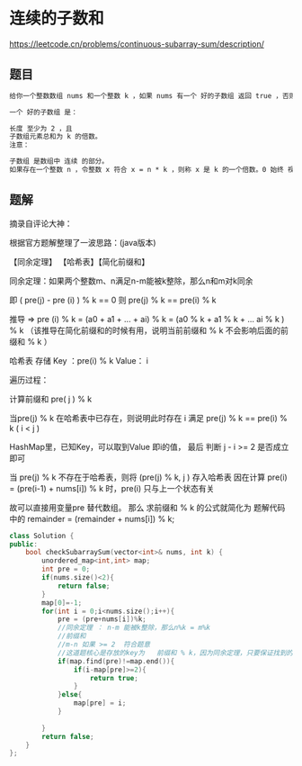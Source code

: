 # 连续的子数和

<https://leetcode.cn/problems/continuous-subarray-sum/description/>

## 题目

```txt
给你一个整数数组 nums 和一个整数 k ，如果 nums 有一个 好的子数组 返回 true ，否则返回 false：

一个 好的子数组 是：

长度 至少为 2 ，且
子数组元素总和为 k 的倍数。
注意：

子数组 是数组中 连续 的部分。
如果存在一个整数 n ，令整数 x 符合 x = n * k ，则称 x 是 k 的一个倍数。0 始终 视为 k 的一个倍数。
```

## 题解

摘录自评论大神：

根据官方题解整理了一波思路：(java版本)

【同余定理】 【哈希表】【简化前缀和】

同余定理：如果两个整数m、n满足n-m能被k整除，那么n和m对k同余

即 ( pre(j) - pre (i) ) % k == 0 则 pre(j) % k == pre(i) % k

推导 => pre (i) % k = (a0 + a1 + ... + ai) % k = (a0 % k + a1 % k + ... ai % k ) % k
（该推导在简化前缀和的时候有用，说明当前前缀和 % k 不会影响后面的前缀和 % k ）

哈希表 存储
Key ：pre(i) % k
Value： i

遍历过程：

计算前缀和 pre( j ) % k

当pre(j) % k 在哈希表中已存在，则说明此时存在 i 满足 pre(j) % k == pre(i) % k ( i < j )

HashMap里，已知Key，可以取到Value 即i的值， 最后 判断 j - i >= 2 是否成立 即可

当 pre(j) % k 不存在于哈希表，则将 (pre(j) % k, j ) 存入哈希表
因在计算 pre(i) = (pre(i-1) + nums[i]) % k 时，pre(i) 只与上一个状态有关

故可以直接用变量pre 替代数组。 那么 求前缀和 % k 的公式就简化为 题解代码中的 remainder = (remainder + nums[i]) % k;

```cpp
class Solution {
public:
    bool checkSubarraySum(vector<int>& nums, int k) {
        unordered_map<int,int> map;
        int pre = 0;
        if(nums.size()<2){
            return false;
        }
        map[0]=-1;
        for(int i = 0;i<nums.size();i++){
            pre = (pre+nums[i])%k;
            //同余定理 ： n-m 能被k整除，那么n%k = m%k
            //前缀和
            //m-n 如果 >= 2  符合题意
            //这道题核心是存放的key为   前缀和 % k，因为同余定理，只要保证找到的索引与新索引大于2 那么认为有超过2个的数组。
            if(map.find(pre)!=map.end()){
                if(i-map[pre]>=2){
                    return true;
                }
            }else{
                map[pre] = i;
            }
        
        }
        return false;
    }
};
```
